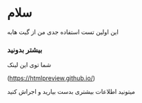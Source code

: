 # سلام
این اولین تست استفاده جدی من از گیت هابه


### بیشتر بدونید

شما توی این لینک

(https://htmlpreview.github.io/)

میتونید اطلاعات بیشتری بدست بیارید و اجراش کنید





